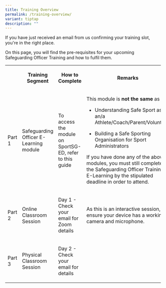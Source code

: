 ```yaml
---
title: Training Overview
permalink: /training-overview/
variant: tiptap
description: ""
---
```

<p>If you have just received an email from us confirming your training slot,
you're in the right place.</p>
<p></p>
<p>On this page, you will find the pre-requisites for your upcoming Safeguarding
Officer Training and how to fulfil them.</p>
<p></p>
<table style="minWidth: 100px">
<colgroup>
<col>
<col>
<col>
<col>
</colgroup>
<tbody>
<tr>
<th rowspan="1" colspan="1">
<p></p>
</th>
<th rowspan="1" colspan="1">
<p>Training Segment</p>
</th>
<th rowspan="1" colspan="1">
<p>How to Complete</p>
</th>
<th rowspan="1" colspan="1">
<p>Remarks</p>
</th>
</tr>
<tr>
<td rowspan="1" colspan="1">
<p>Part 1</p>
</td>
<td rowspan="1" colspan="1">
<p>Safeguarding Officer E-Learning module</p>
</td>
<td rowspan="1" colspan="1">
<p>To access the module on SportSG-ED, refer to this guide</p>
</td>
<td rowspan="1" colspan="1">
<p>This module is <strong>not the same</strong> as</p>
<ul data-tight="true" class="tight">
<li>
<p>Understanding Safe Sport as an/a Athlete/Coach/Parent/Volunteer</p>
</li>
<li>
<p>Building a Safe Sporting Organisation for Sport Administrators</p>
</li>
</ul>
<p></p>
<p>If you have done any of the above modules, you must still complete the
Safeguarding Officer Training E-Learning by the stipulated deadline in
order to attend.</p>
</td>
</tr>
<tr>
<td rowspan="1" colspan="1">
<p>Part 2</p>
</td>
<td rowspan="1" colspan="1">
<p>Online Classroom Session</p>
</td>
<td rowspan="1" colspan="1">
<p>Day 1 - Check your email for Zoom details</p>
</td>
<td rowspan="1" colspan="1">
<p>As this is an interactive session, ensure your device has a working camera
and microphone.</p>
</td>
</tr>
<tr>
<td rowspan="1" colspan="1">
<p>Part 3</p>
</td>
<td rowspan="1" colspan="1">
<p>Physical Classroom Session</p>
</td>
<td rowspan="1" colspan="1">
<p>Day 2 - Check your email for details</p>
</td>
<td rowspan="1" colspan="1">
<p></p>
</td>
</tr>
</tbody>
</table>
<p></p>